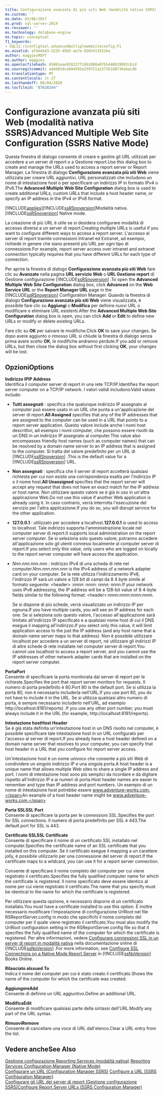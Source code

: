 ```yaml
---
title: Configurazione avanzata di più siti Web (modalità nativa SSRS) | Microsoft Docs
ms.custom: ''
ms.date: 03/06/2017
ms.prod: sql-server-2014
ms.reviewer: ''
ms.technology: database-engine
ms.topic: conceptual
f1_keywords:
- SQL12.rsconfigtool.advancedmultiplewebsiteconfig.F1
ms.assetid: af4ede43-2225-45b5-ae7e-9202411551ba
author: maggiesMSFT
ms.author: maggies
ms.openlocfilehash: 65061eae928227f16b1088a0fb5448b19093cb1d
ms.sourcegitcommit: ad4d92dce894592a259721a1571b1d8736abacdb
ms.translationtype: MT
ms.contentlocale: it-IT
ms.lasthandoff: 08/04/2020
ms.locfileid: "87628244"
---
```

# <a name="advanced-multiple-web-site-configuration-ssrs-native-mode"></a><span data-ttu-id="8d122-102">Configurazione avanzata più siti Web (modalità nativa SSRS)</span><span class="sxs-lookup"><span data-stu-id="8d122-102">Advanced Multiple Web Site Configuration (SSRS Native Mode)</span></span>
  <span data-ttu-id="8d122-103">Questa finestra di dialogo consente di creare e gestire gli URL utilizzati per accedere a un server di report o a Gestione report.</span><span class="sxs-lookup"><span data-stu-id="8d122-103">Use this dialog box to create and manage the URLs used to access a report server or Report Manager.</span></span> <span data-ttu-id="8d122-104">La finestra di dialogo **Configurazione avanzata più siti Web** viene utilizzata per creare URL aggiuntivi, URL personalizzati che includono un nome di intestazione host o per specificare un indirizzo IP in formato IPv4 o IPv6.</span><span class="sxs-lookup"><span data-stu-id="8d122-104">The **Advanced Multiple Web Site Configuration** dialog box is used to create additional URLs, custom URLs that include a host header name, or specify an IP address in the IPv4 or IPv6 format.</span></span>  
  
 [!INCLUDE[applies](../../includes/applies-md.md)]<span data-ttu-id="8d122-105">[!INCLUDE[ssRSnoversion](../../includes/ssrsnoversion-md.md)]Modalità nativa.</span><span class="sxs-lookup"><span data-stu-id="8d122-105">[!INCLUDE[ssRSnoversion](../../includes/ssrsnoversion-md.md)] Native mode.</span></span>  
  
 <span data-ttu-id="8d122-106">La creazione di più URL è utile se si desidera configurare modalità di accesso diverse a un server di report.</span><span class="sxs-lookup"><span data-stu-id="8d122-106">Creating multiple URLs is useful if you want to configure different ways to access a report server.</span></span> <span data-ttu-id="8d122-107">L'accesso al server di report tramite connessioni Intranet ed Extranet, ad esempio, richiede in genere che siano presenti più URL per ogni tipo di connessione.</span><span class="sxs-lookup"><span data-stu-id="8d122-107">For example, report server access over intranet and extranet connection typically requires that you have different URLs for each type of connection.</span></span>  
  
 <span data-ttu-id="8d122-108">Per aprire la finestra di dialogo **Configurazione avanzata più siti Web** fare clic su **Avanzate** nella pagina **URL servizio Web** o **URL Gestione report** di Gestione configurazione [!INCLUDE[ssRSnoversion](../../includes/ssrsnoversion-md.md)] .</span><span class="sxs-lookup"><span data-stu-id="8d122-108">To open the **Advanced Multiple Web Site Configuration** dialog box, click **Advanced** on the **Web Service URL** or the **Report Manager URL** page in the [!INCLUDE[ssRSnoversion](../../includes/ssrsnoversion-md.md)] Configuration Manager.</span></span> <span data-ttu-id="8d122-109">Quando la finestra di dialogo **Configurazione avanzata più siti Web** viene visualizzata, è possibile fare clic su **Aggiungi** o **Modifica** per definire nuovi URL o modificare o eliminare URL esistenti.</span><span class="sxs-lookup"><span data-stu-id="8d122-109">After the **Advanced Multiple Web Site Configuration** dialog box is open, you can click **Add** or **Edit** to define new URLs or modify or delete existing URLs.</span></span>  
  
 <span data-ttu-id="8d122-110">Fare clic su **OK** per salvare le modifiche.</span><span class="sxs-lookup"><span data-stu-id="8d122-110">Click **OK** to save your changes.</span></span> <span data-ttu-id="8d122-111">Se dopo avere aggiunto o rimosso URL si chiude la finestra di dialogo senza prima avere scelto **OK**, le modifiche andranno perdute.</span><span class="sxs-lookup"><span data-stu-id="8d122-111">If you add or remove URLs, but then close the dialog box without first clicking **OK**, your changes will be lost.</span></span>  
  
## <a name="options"></a><span data-ttu-id="8d122-112">Opzioni</span><span class="sxs-lookup"><span data-stu-id="8d122-112">Options</span></span>  
 <span data-ttu-id="8d122-113">**Indirizzo IP**</span><span class="sxs-lookup"><span data-stu-id="8d122-113">**IP Address**</span></span>  
 <span data-ttu-id="8d122-114">Identifica il computer server di report in una rete TCP/IP.</span><span class="sxs-lookup"><span data-stu-id="8d122-114">Identifies the report server computer on a TCP/IP network.</span></span> <span data-ttu-id="8d122-115">I valori validi includono:</span><span class="sxs-lookup"><span data-stu-id="8d122-115">Valid values include:</span></span>  
  
-   <span data-ttu-id="8d122-116">**Tutti assegnati** : specifica che qualunque indirizzo IP assegnato al computer può essere usato in un URL che punta a un'applicazione del server di report.</span><span class="sxs-lookup"><span data-stu-id="8d122-116">**All Assigned** specifies that any of the IP addresses that are assigned to the computer can be used in a URL that points to a report server application.</span></span> <span data-ttu-id="8d122-117">Questo valore include anche i nomi host descrittivi, ad esempio i nomi computer, che possono essere risolti da un DNS in un indirizzo IP assegnato al computer.</span><span class="sxs-lookup"><span data-stu-id="8d122-117">This value also encompasses friendly host names (such as computer names) that can be resolved by a domain name server to an IP address that is assigned to the computer.</span></span> <span data-ttu-id="8d122-118">Si tratta del valore predefinito per un URL di [!INCLUDE[ssRSnoversion](../../includes/ssrsnoversion-md.md)] .</span><span class="sxs-lookup"><span data-stu-id="8d122-118">This is the default value for a [!INCLUDE[ssRSnoversion](../../includes/ssrsnoversion-md.md)] URL.</span></span>  
  
-   <span data-ttu-id="8d122-119">**Non assegnati** : specifica che il server di report accetterà qualsiasi richiesta per cui non esiste una corrispondenza esatta per l'indirizzo IP o il nome host.</span><span class="sxs-lookup"><span data-stu-id="8d122-119">**All Unassigned** specifies that the report server will accept any request that does not have an exact match for the IP address or host name.</span></span> <span data-ttu-id="8d122-120">Non utilizzare questo valore se è già in uso in un'altra applicazione Web.</span><span class="sxs-lookup"><span data-stu-id="8d122-120">Do not use this value if another Web application is already using it.</span></span> <span data-ttu-id="8d122-121">In caso contrario, verrà interrotta l'esecuzione del servizio per l'altra applicazione.</span><span class="sxs-lookup"><span data-stu-id="8d122-121">If you do so, you will disrupt service for the other application.</span></span>  
  
-   <span data-ttu-id="8d122-122">**127.0.0.1** : utilizzato per accedere a localhost.</span><span class="sxs-lookup"><span data-stu-id="8d122-122">**127.0.0.1** is used to access to localhost.</span></span> <span data-ttu-id="8d122-123">Tale indirizzo supporta l'amministrazione locale nel computer server di report.</span><span class="sxs-lookup"><span data-stu-id="8d122-123">It supports local administration on the report server computer.</span></span> <span data-ttu-id="8d122-124">Se si seleziona solo questo valore, potranno accedere all'applicazione solo gli utenti connessi localmente al computer server di report.</span><span class="sxs-lookup"><span data-stu-id="8d122-124">If you select only this value, only users who are logged on locally to the report server computer will have access the application.</span></span>  
  
-   <span data-ttu-id="8d122-125">*Nnn.nnn.nnn.nnn* : indirizzo IPv4 di una scheda di rete nel computer.</span><span class="sxs-lookup"><span data-stu-id="8d122-125">*Nnn.nnn.nnn.nnn* is the IPv4 address of a network adapter card on your computer.</span></span> <span data-ttu-id="8d122-126">Se la rete utilizza l'indirizzamento IPv6, l'indirizzo IP sarà un valore a 128 bit di campi da 8 4 byte simile al formato seguente: \<header> :*nnnn: nnnn: nnnn: nnnn*.</span><span class="sxs-lookup"><span data-stu-id="8d122-126">If your network uses IPv6 addressing, the IP address will be a 128-bit value of 8 4-byte fields similar to the following format: \<header>:*nnnn:nnnn:nnnn:nnnn*.</span></span>  
  
     <span data-ttu-id="8d122-127">Se si dispone di più schede, verrà visualizzato un indirizzo IP per ognuna.</span><span class="sxs-lookup"><span data-stu-id="8d122-127">If you have multiple cards, you will see an IP address for each one.</span></span> <span data-ttu-id="8d122-128">Se si seleziona solo questo valore, l'accesso all'applicazione sarà limitato all'indirizzo IP specificato e a qualsiasi nome host di cui il DNS esegue il mapping all'indirizzo.</span><span class="sxs-lookup"><span data-stu-id="8d122-128">If you select only this value, it will limit application access to the just the IP address (and any host name that a domain name server maps to that address).</span></span> <span data-ttu-id="8d122-129">Non è possibile utilizzare localhost per accedere a un server di report, né utilizzare gli indirizzi IP di altre schede di rete installate nel computer server di report.</span><span class="sxs-lookup"><span data-stu-id="8d122-129">You cannot use localhost to access a report server, and you cannot use the IP addresses of other network adapter cards that are installed on the report server computer.</span></span>  
  
 <span data-ttu-id="8d122-130">**Porta**</span><span class="sxs-lookup"><span data-stu-id="8d122-130">**Port**</span></span>  
 <span data-ttu-id="8d122-131">Consente di specificare la porta monitorata dal server di report per le richieste.</span><span class="sxs-lookup"><span data-stu-id="8d122-131">Specifies the port that report server monitors for requests.</span></span> <span data-ttu-id="8d122-132">Il numero di porta predefinito è 80.</span><span class="sxs-lookup"><span data-stu-id="8d122-132">Port 80 is the default port.</span></span> <span data-ttu-id="8d122-133">Se si utilizza la porta 80, non è necessario includerla nell'URL.</span><span class="sxs-lookup"><span data-stu-id="8d122-133">If you use port 80, you do not have to include it in the URL.</span></span> <span data-ttu-id="8d122-134">Se si utilizza qualsiasi altro numero di porta, è sempre necessario includerlo nell'URL, ad esempio http://localhost:8181/reports) .</span><span class="sxs-lookup"><span data-stu-id="8d122-134">If you use any other port number, you must always include it in the URL (for example, http://localhost:8181/reports).</span></span>  
  
 <span data-ttu-id="8d122-135">**Intestazione host**</span><span class="sxs-lookup"><span data-stu-id="8d122-135">**Host Header**</span></span>  
 <span data-ttu-id="8d122-136">Se è già stata definita un'intestazione host in un DNS risolto nel computer, è possibile specificare tale intestazione host in un URL configurato per l'accesso al server di report.</span><span class="sxs-lookup"><span data-stu-id="8d122-136">If you already have a host header defined on a domain name server that resolves to your computer, you can specify that host header in a URL that you configure for report server access.</span></span>  
  
 <span data-ttu-id="8d122-137">Un'intestazione host è un nome univoco che consente a più siti Web di condividere un singolo indirizzo IP e una singola porta.</span><span class="sxs-lookup"><span data-stu-id="8d122-137">A host header is a unique name that allows multiple Web sites to share a single IP address and port.</span></span> <span data-ttu-id="8d122-138">I nomi di intestazione host sono più semplici da ricordare e da digitare rispetto all'indirizzo IP e ai numeri di porta.</span><span class="sxs-lookup"><span data-stu-id="8d122-138">Host header names are easier to remember and type than IP address and port numbers.</span></span> <span data-ttu-id="8d122-139">Un esempio di un nome di intestazione host potrebbe essere www.adventure-works.com.</span><span class="sxs-lookup"><span data-stu-id="8d122-139">An example of a host header name might be www.adventure-works.com.</span></span>  
  
 <span data-ttu-id="8d122-140">**Porta SSL**</span><span class="sxs-lookup"><span data-stu-id="8d122-140">**SSL Port**</span></span>  
 <span data-ttu-id="8d122-141">Consente di specificare la porta per le connessioni SSL.</span><span class="sxs-lookup"><span data-stu-id="8d122-141">Specifies the port for SSL connections.</span></span> <span data-ttu-id="8d122-142">Il numero di porta predefinito per SSL è 443.</span><span class="sxs-lookup"><span data-stu-id="8d122-142">The default port for SSL is 443.</span></span>  
  
 <span data-ttu-id="8d122-143">**Certificato SSL**</span><span class="sxs-lookup"><span data-stu-id="8d122-143">**SSL Certificate**</span></span>  
 <span data-ttu-id="8d122-144">Consente di specificare il nome di un certificato SSL installato nel computer.</span><span class="sxs-lookup"><span data-stu-id="8d122-144">Specifies the certificate name of an SSL certificate that you installed on this computer.</span></span> <span data-ttu-id="8d122-145">Se il certificato esegue il mapping a un carattere jolly, è possibile utilizzarlo per una connessione del server di report.</span><span class="sxs-lookup"><span data-stu-id="8d122-145">If the certificate maps to a wildcard, you can use it for a report server connection.</span></span>  
  
 <span data-ttu-id="8d122-146">Consente di specificare il nome completo del computer per cui viene registrato il certificato.</span><span class="sxs-lookup"><span data-stu-id="8d122-146">Specifies the fully qualified computer name for which the certificate is registered.</span></span> <span data-ttu-id="8d122-147">Il nome specificato deve essere identico al nome per cui viene registrato il certificato.</span><span class="sxs-lookup"><span data-stu-id="8d122-147">The name that you specify must be identical to the name for which the certificate is registered.</span></span>  
  
 <span data-ttu-id="8d122-148">Per utilizzare questa opzione, è necessario disporre di un certificato installato.</span><span class="sxs-lookup"><span data-stu-id="8d122-148">You must have a certificate installed to use this option.</span></span> <span data-ttu-id="8d122-149">È inoltre necessario modificare l'impostazione di configurazione UrlRoot nel file RSReportServer.config in modo che specifichi il nome completo del computer per il quale viene registrato il certificato.</span><span class="sxs-lookup"><span data-stu-id="8d122-149">You must also modify the UrlRoot configuration setting in the RSReportServer.config file so that it specifies the fully qualified name of the computer for which the certificate is registered.</span></span> <span data-ttu-id="8d122-150">Per altre informazioni, vedere [Configurare connessioni SSL in un server di report in modalità nativa](../../reporting-services/security/configure-ssl-connections-on-a-native-mode-report-server.md) nella documentazione online di [!INCLUDE[ssNoVersion](../../includes/ssnoversion-md.md)] .</span><span class="sxs-lookup"><span data-stu-id="8d122-150">For more information, see [Configure SSL Connections on a Native Mode Report Server](../../reporting-services/security/configure-ssl-connections-on-a-native-mode-report-server.md) in [!INCLUDE[ssNoVersion](../../includes/ssnoversion-md.md)] Books Online.</span></span>  
  
 <span data-ttu-id="8d122-151">**Rilasciato a**</span><span class="sxs-lookup"><span data-stu-id="8d122-151">**Issued To**</span></span>  
 <span data-ttu-id="8d122-152">Indica il nome del computer per cui è stato creato il certificato.</span><span class="sxs-lookup"><span data-stu-id="8d122-152">Shows the name of the computer for which the certificate was created.</span></span>  
  
 <span data-ttu-id="8d122-153">**Aggiungere**</span><span class="sxs-lookup"><span data-stu-id="8d122-153">**Add**</span></span>  
 <span data-ttu-id="8d122-154">Consente di definire un URL aggiuntivo.</span><span class="sxs-lookup"><span data-stu-id="8d122-154">Define an additional URL.</span></span>  
  
 <span data-ttu-id="8d122-155">**Modifica**</span><span class="sxs-lookup"><span data-stu-id="8d122-155">**Edit**</span></span>  
 <span data-ttu-id="8d122-156">Consente di modificare qualsiasi parte della sintassi dell'URL.</span><span class="sxs-lookup"><span data-stu-id="8d122-156">Modify any part of the URL syntax.</span></span>  
  
 <span data-ttu-id="8d122-157">**Rimuovi**</span><span class="sxs-lookup"><span data-stu-id="8d122-157">**Remove**</span></span>  
 <span data-ttu-id="8d122-158">Consente di cancellare una voce di URL dall'elenco.</span><span class="sxs-lookup"><span data-stu-id="8d122-158">Clear a URL entry from the list.</span></span>  
  
## <a name="see-also"></a><span data-ttu-id="8d122-159">Vedere anche</span><span class="sxs-lookup"><span data-stu-id="8d122-159">See Also</span></span>  
 <span data-ttu-id="8d122-160">[Gestione configurazione Reporting Services &#40;modalità nativa&#41;](../../../2014/sql-server/install/reporting-services-configuration-manager-native-mode.md) </span><span class="sxs-lookup"><span data-stu-id="8d122-160">[Reporting Services Configuration Manager &#40;Native Mode&#41;](../../../2014/sql-server/install/reporting-services-configuration-manager-native-mode.md) </span></span>  
 <span data-ttu-id="8d122-161">[Configurare un URL &#40;Configuration Manager SSRS&#41;](../../reporting-services/install-windows/configure-a-url-ssrs-configuration-manager.md) </span><span class="sxs-lookup"><span data-stu-id="8d122-161">[Configure a URL  &#40;SSRS Configuration Manager&#41;](../../reporting-services/install-windows/configure-a-url-ssrs-configuration-manager.md) </span></span>  
 [<span data-ttu-id="8d122-162">Configurare gli URL del server di report &#40;Gestione configurazione SSRS&#41;</span><span class="sxs-lookup"><span data-stu-id="8d122-162">Configure Report Server URLs  &#40;SSRS Configuration Manager&#41;</span></span>](../../reporting-services/install-windows/configure-report-server-urls-ssrs-configuration-manager.md)  
  
  
